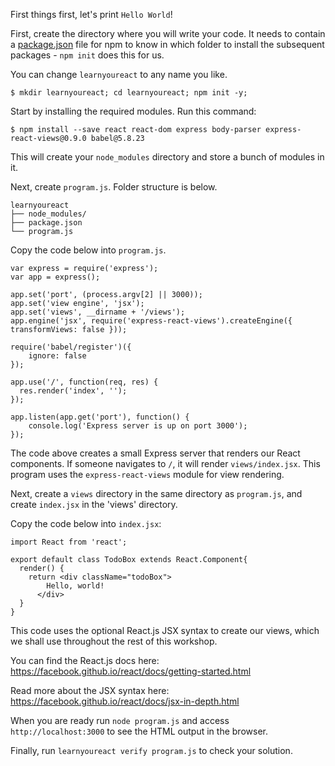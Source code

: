 First things first, let's print `Hello World`!

First, create the directory where you will write your code. It needs to contain a [package.json](https://docs.npmjs.com/getting-started/using-a-package.json) file
for npm to know in which folder to install the subsequent packages - `npm init` does this for us.

You can change `learnyoureact` to any name you like.

`$ mkdir learnyoureact; cd learnyoureact; npm init -y;`

Start by installing the required modules. Run this command:

`$ npm install --save react react-dom express body-parser express-react-views@0.9.0 babel@5.8.23`

This will create your `node_modules` directory and store a bunch of modules in it.

Next, create `program.js`. Folder structure is below.

```
learnyoureact
├── node_modules/
├── package.json
└── program.js
```

Copy the code below into `program.js`.

```
var express = require('express');
var app = express();

app.set('port', (process.argv[2] || 3000));
app.set('view engine', 'jsx');
app.set('views', __dirname + '/views');
app.engine('jsx', require('express-react-views').createEngine({ transformViews: false }));

require('babel/register')({
    ignore: false
});

app.use('/', function(req, res) {
  res.render('index', '');
});

app.listen(app.get('port'), function() {
    console.log('Express server is up on port 3000');
});
```

The code above creates a small Express server that renders our React
components. If someone navigates to `/`, it will render `views/index.jsx`.
This program uses the `express-react-views` module for view rendering.

Next, create a `views` directory in the same directory as `program.js`,
and create `index.jsx` in the 'views' directory.

Copy the code below into `index.jsx`:

```
import React from 'react';

export default class TodoBox extends React.Component{
  render() {
    return <div className="todoBox">
        Hello, world!
      </div>
  }
}
```

This code uses the optional React.js JSX syntax to create our views,
which we shall use throughout the rest of this workshop.

You can find the React.js docs here: https://facebook.github.io/react/docs/getting-started.html

Read more about the JSX syntax here: https://facebook.github.io/react/docs/jsx-in-depth.html

When you are ready run `node program.js` and access `http://localhost:3000` to see the HTML output in the browser.

Finally, run `learnyoureact verify program.js` to check your solution.
